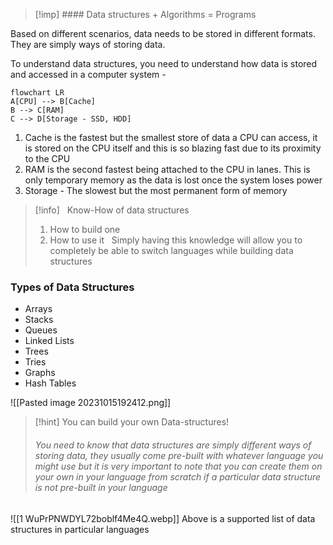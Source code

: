 >[!imp] #### Data structures + Algorithms = Programs

Based on different scenarios, data needs to be stored in different formats. They are simply ways of storing data.

To understand data structures, you need to understand how data is stored and accessed in a computer system - 
```mermaid
flowchart LR
A[CPU] --> B[Cache]
B --> C[RAM]
C --> D[Storage - SSD, HDD]
```

1. Cache is the fastest but the smallest store of data a CPU can access, it is stored on the CPU itself and this is so blazing fast due to its proximity to the CPU
2. RAM is the second fastest being attached to the CPU in lanes. This is only temporary memory as the data is lost once the system loses power
3. Storage - The slowest but the most permanent form of memory

>[!info] &nbsp; Know-How of data structures 
>1. How to build one
>2. How to use it
>&nbsp;
>Simply having this knowledge will allow you to completely be able to switch languages while building data structures



### Types of Data Structures

- Arrays
- Stacks
- Queues
- Linked Lists
- Trees
- Tries
- Graphs
- Hash Tables



![[Pasted image 20231015192412.png]]



> [!hint] You can build your own Data-structures!
> ###### You need to know that data structures are simply different ways of storing data, they usually come pre-built with whatever language you might use but it is very important to note that you can create them on your own in your language from scratch if a particular data structure is not pre-built in your language

![[1 WuPrPNWDYL72boblf4Me4Q.webp]]
	Above is a supported list of data structures in particular languages